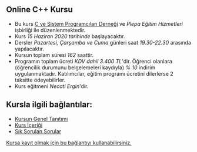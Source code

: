 ## Online C++ Kursu

+ Bu kurs [C ve Sistem Programcıları Derneği](http://www.csystem.org/) ve _Plepa Eğitim Hizmetleri_ işbirliği ile düzenlenmektedir.
+ Kurs _15 Haziran 2020 tarihinde_ başlayacaktır.
+ Dersler _Pazartesi, Çarşamba ve Cuma_ günleri saat _19.30-22.30_ arasında yapılacaktır.
+ Kursun toplam süresi _162_ saattir.
+ Programın toplam ücreti _KDV dahil 3.400 TL_'dir. Öğrenci olanlara (öğrencilik durumunu belgelemeleri kaydıyla) _% 10_ indirim uygulanmaktadır. Katılımcılar, eğitim programı ücretini dilerlerse 2 taksitte ödeyebilirler.
+ Kurs eğitmeni _Necati Ergin_'dir.

## Kursla ilgili bağlantılar:
+ [Kursun Genel Tanıtımı](https://github.com/CSD-1993/Online-Cplusplus-Kursu/blob/master/kurs-tanıtımı.md)
+ [Kurs İçeriği](https://github.com/CSD-1993/Online-Cplusplus-Kursu/blob/master/kurs-icerigi.md)
+ [Sık Sorulan Sorular](https://github.com/CSD-1993/Online-Cplusplus-Kursu/edit/master/sss.md)

[Kursa kayıt olmak için bu bağlantıyı kullanabilirsiniz.](https://us02web.zoom.us/meeting/register/tZUof--urDkqGdYPlb3Y8RyxFxMUpBxuiGna)
